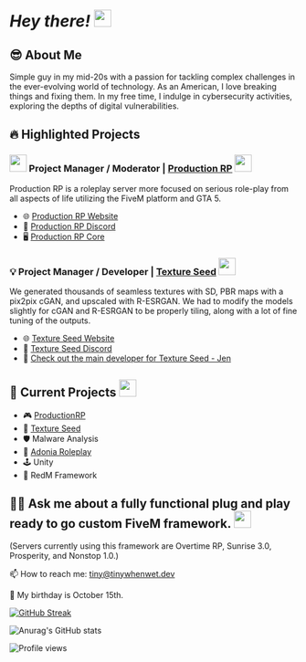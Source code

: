 # ____***Hey there! <img src="https://media.giphy.com/media/hvRJCLFzcasrR4ia7z/giphy.gif" width="30px"/>***____

## 😎 **About Me**
Simple guy in my mid-20s with a passion for tackling complex challenges in the ever-evolving world of technology. As an American, I love breaking things and fixing them. In my free time, I indulge in cybersecurity activities, exploring the depths of digital vulnerabilities.

## 🔥 **Highlighted Projects**

### <img src="https://www.productionrp.net/assets/img/Logo_Mini.png" width="30px"/> Project Manager / Moderator | [Production RP](https://productionrp.net/) <img src="https://www.productionrp.net/assets/img/Logo_Mini.png" width="30px"/>
Production RP is a roleplay server more focused on serious role-play from all aspects of life utilizing the FiveM platform and GTA 5.

- 🌐 [Production RP Website](https://productionrp.net/)
- 💬 [Production RP Discord](https://discord.gg/productionrp)
- 🖥️ [Production RP Core](https://core.productionrp.net)

### 💡 Project Manager / Developer | [Texture Seed](https://textureseed.com/) <img src="https://media.giphy.com/media/pO6VirqF04cgEUVbzS/giphy.gif" width="30px"/>
We generated thousands of seamless textures with SD, PBR maps with a pix2pix cGAN, and upscaled with R-ESRGAN. We had to modify the models slightly for cGAN and R-ESRGAN to be properly tiling, along with a lot of fine tuning of the outputs.

- 🌐 [Texture Seed Website](https://textureseed.com/)
- 💬 [Texture Seed Discord](https://discord.gg/7mEF9rjB4f)
- 🌟 [Check out the main developer for Texture Seed - Jen](https://github.com/JenMaki)

## 🎯 **Current Projects** <img src="https://media.giphy.com/media/du3J3cXyzhj75IOgvA/giphy.gif" width="30px"/>
- 🎮 [ProductionRP](https://www.productionrp.net/)
- 🎨 [Texture Seed](https://textureseed.com/)
- 🛡️ Malware Analysis
- 🌆 [Adonia Roleplay](https://discord.gg/adoniarp)
- 🕹️ Unity
- 🤠 RedM Framework

## 🤔💬 Ask me about a fully functional plug and play ready to go custom FiveM framework. <img src="https://media.giphy.com/media/3ohzdYJK1wAdPWVk88/giphy.gif" width="30px"/>
(Servers currently using this framework are Overtime RP, Sunrise 3.0, Prosperity, and Nonstop 1.0.)

📫 How to reach me: [tiny@tinywhenwet.dev](mailto:tiny@tinywhenwet.dev)

🎂 My birthday is October 15th.

[![GitHub Streak](https://streak-stats.demolab.com?user=tinywhenwet&theme=tokyonight_duo&hide_border=true&date_format=M%20j%5B%2C%20Y%5D)](https://git.io/streak-stats)

![Anurag's GitHub stats](https://github-readme-stats.vercel.app/api?username=TinyWhenWet&show_icons=true&theme=tokyonight)

![Profile views](https://gpvc.arturio.dev/tinywhenwet)
